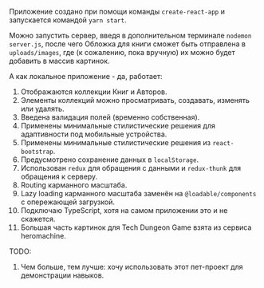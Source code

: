 Приложение создано при помощи команды `create-react-app` и запускается командой `yarn start`.

Можно запустить сервер, введя в дополнительном терминале `nodemon server.js`,
после чего Обложка для книги сможет быть отправлена в `uploads/images`, где
(к сожалению, пока вручную) их можно будет добавить в массив картинок.

А как локальное приложение - да, работает:
1) Отображаются коллекции Книг и Авторов.
2) Элементы коллекций можно просматривать, создавать, изменять или удалять.
3) Введена валидация полей (временно собственная).
4) Применены минимальные стилистические решения для адаптивности под мобильные устройства.
5) Применены минимальные стилистические решения из `react-bootstrap`.
6) Предусмотрено сохранение данных в `localStorage`.
7) Использован `redux` для обращения с данными и `redux-thunk` для обращения к серверу.
8) Routing карманного масштаба.
9) Lazy loading карманного масштаба заменён на `@loadable/components` с опережающей загрузкой.
10) Подключаю TypeScript, хотя на самом приложении это и не скажется.
11) Большая часть картинок для Tech Dungeon Game взята из сервиса heromachine.


TODO:
1) Чем больше, тем лучше: хочу использовать этот пет-проект для демонстрации навыков.